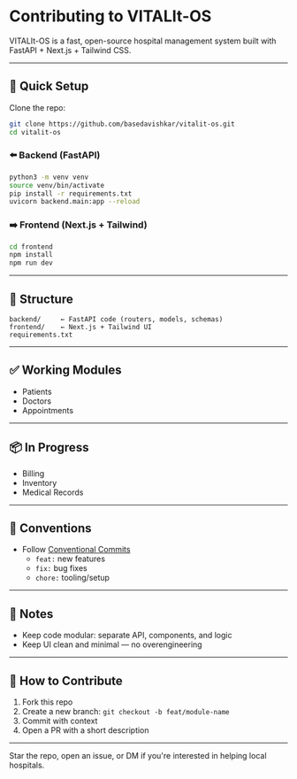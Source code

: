 # Contributing to VITALIt-OS

VITALIt-OS is a fast, open-source hospital management system built with FastAPI + Next.js + Tailwind CSS.

---

## 🚀 Quick Setup

Clone the repo:

```bash
git clone https://github.com/basedavishkar/vitalit-os.git
cd vitalit-os
```

### ⬅️ Backend (FastAPI)

```bash
python3 -m venv venv
source venv/bin/activate
pip install -r requirements.txt
uvicorn backend.main:app --reload
```

### ➡️ Frontend (Next.js + Tailwind)

```bash
cd frontend
npm install
npm run dev
```

---

## 📁 Structure

```
backend/     ← FastAPI code (routers, models, schemas)
frontend/    ← Next.js + Tailwind UI
requirements.txt
```

---

## ✅ Working Modules

- Patients
- Doctors
- Appointments

---

## 📦 In Progress

- Billing
- Inventory
- Medical Records

---

## 🔧 Conventions

- Follow [Conventional Commits](https://www.conventionalcommits.org/en/v1.0.0/)
  - `feat:` new features
  - `fix:` bug fixes
  - `chore:` tooling/setup

---

## 🧠 Notes

- Keep code modular: separate API, components, and logic
- Keep UI clean and minimal — no overengineering

---

## 🤝 How to Contribute

1. Fork this repo
2. Create a new branch: `git checkout -b feat/module-name`
3. Commit with context
4. Open a PR with a short description

---

Star the repo, open an issue, or DM if you're interested in helping local hospitals.